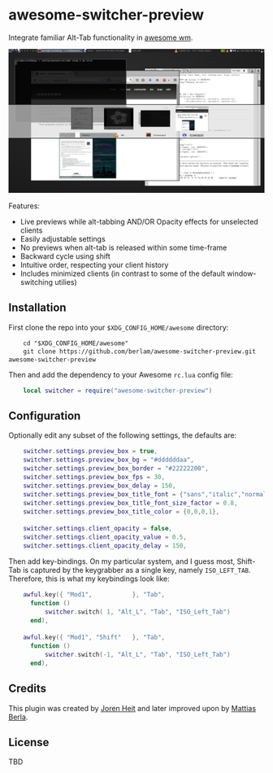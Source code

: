 awesome-switcher-preview
========================

Integrate familiar Alt-Tab functionality in [awesome wm](https://github.com/awesomeWM/awesome).

![Screenshot of awesome-switcher-preview](screenshot.png)

Features:

* Live previews while alt-tabbing AND/OR Opacity effects for unselected clients
* Easily adjustable settings
* No previews when alt-tab is released within some time-frame
* Backward cycle using shift
* Intuitive order, respecting your client history
* Includes minimized clients (in contrast to some of the default window-switching utilies)

## Installation ##

First clone the repo into your `$XDG_CONFIG_HOME/awesome` directory:

```Shell
    cd "$XDG_CONFIG_HOME/awesome"
    git clone https://github.com/berlam/awesome-switcher-preview.git awesome-switcher-preview
```

Then and add the dependency to your Awesome `rc.lua` config file:

```Lua
    local switcher = require("awesome-switcher-preview")
```

## Configuration ##

Optionally edit any subset of the following settings, the defaults are:

```Lua
    switcher.settings.preview_box = true,                                 -- display preview-box
    switcher.settings.preview_box_bg = "#ddddddaa",                       -- background color
    switcher.settings.preview_box_border = "#22222200",                   -- border-color
    switcher.settings.preview_box_fps = 30,                               -- refresh framerate
    switcher.settings.preview_box_delay = 150,                            -- delay in ms
    switcher.settings.preview_box_title_font = {"sans","italic","normal"},-- the font for cairo
    switcher.settings.preview_box_title_font_size_factor = 0.8,           -- the font sizing factor
    switcher.settings.preview_box_title_color = {0,0,0,1},                -- the font color
    
    switcher.settings.client_opacity = false,                             -- opacity for unselected clients
    switcher.settings.client_opacity_value = 0.5,                         -- alpha-value
    switcher.settings.client_opacity_delay = 150,                         -- delay in ms
```

Then add key-bindings.  On my particular system, and I guess most,
Shift-Tab is captured by the keygrabber as a single key, namely
`ISO_LEFT_TAB`. Therefore, this is what my keybindings look like:

```Lua
    awful.key({ "Mod1",           }, "Tab",
      function ()
          switcher.switch( 1, "Alt_L", "Tab", "ISO_Left_Tab")
      end),
    
    awful.key({ "Mod1", "Shift"   }, "Tab",
      function ()
          switcher.switch(-1, "Alt_L", "Tab", "ISO_Left_Tab")
      end),
```

## Credits ##

This plugin was created by [Joren Heit](https://github.com/jorenheit)
and later improved upon by [Mattias Berla](https://github.com/berlam).

## License ##

TBD
